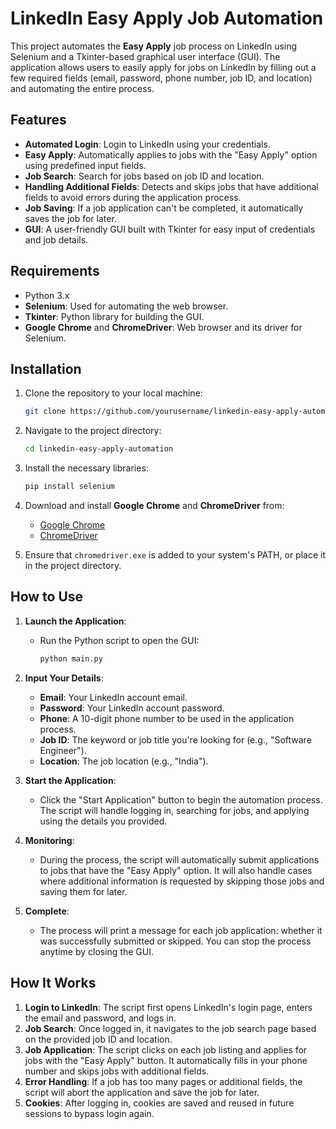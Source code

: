 # LinkedIn Easy Apply Job Automation

This project automates the **Easy Apply** job process on LinkedIn using Selenium and a Tkinter-based graphical user interface (GUI). The application allows users to easily apply for jobs on LinkedIn by filling out a few required fields (email, password, phone number, job ID, and location) and automating the entire process.

## Features

- **Automated Login**: Login to LinkedIn using your credentials.
- **Easy Apply**: Automatically applies to jobs with the "Easy Apply" option using predefined input fields.
- **Job Search**: Search for jobs based on job ID and location.
- **Handling Additional Fields**: Detects and skips jobs that have additional fields to avoid errors during the application process.
- **Job Saving**: If a job application can't be completed, it automatically saves the job for later.
- **GUI**: A user-friendly GUI built with Tkinter for easy input of credentials and job details.

## Requirements

- Python 3.x
- **Selenium**: Used for automating the web browser.
- **Tkinter**: Python library for building the GUI.
- **Google Chrome** and **ChromeDriver**: Web browser and its driver for Selenium.

## Installation

1. Clone the repository to your local machine:
    ```bash
    git clone https://github.com/yourusername/linkedin-easy-apply-automation.git
    ```

2. Navigate to the project directory:
    ```bash
    cd linkedin-easy-apply-automation
    ```

3. Install the necessary libraries:
    ```bash
    pip install selenium
    ```

4. Download and install **Google Chrome** and **ChromeDriver** from:
    - [Google Chrome](https://www.google.com/chrome/)
    - [ChromeDriver](https://developer.chrome.com/docs/chromedriver/downloads)

5. Ensure that `chromedriver.exe` is added to your system's PATH, or place it in the project directory.

## How to Use

1. **Launch the Application**:
   - Run the Python script to open the GUI:
     ```bash
     python main.py
     ```

2. **Input Your Details**:
   - **Email**: Your LinkedIn account email.
   - **Password**: Your LinkedIn account password.
   - **Phone**: A 10-digit phone number to be used in the application process.
   - **Job ID**: The keyword or job title you're looking for (e.g., "Software Engineer").
   - **Location**: The job location (e.g., "India").

3. **Start the Application**:
   - Click the "Start Application" button to begin the automation process. The script will handle logging in, searching for jobs, and applying using the details you provided.

4. **Monitoring**:
   - During the process, the script will automatically submit applications to jobs that have the "Easy Apply" option. It will also handle cases where additional information is requested by skipping those jobs and saving them for later.

5. **Complete**:
   - The process will print a message for each job application: whether it was successfully submitted or skipped. You can stop the process anytime by closing the GUI.

## How It Works

1. **Login to LinkedIn**: The script first opens LinkedIn's login page, enters the email and password, and logs in.
2. **Job Search**: Once logged in, it navigates to the job search page based on the provided job ID and location.
3. **Job Application**: The script clicks on each job listing and applies for jobs with the "Easy Apply" button. It automatically fills in your phone number and skips jobs with additional fields.
4. **Error Handling**: If a job has too many pages or additional fields, the script will abort the application and save the job for later.
5. **Cookies**: After logging in, cookies are saved and reused in future sessions to bypass login again.

